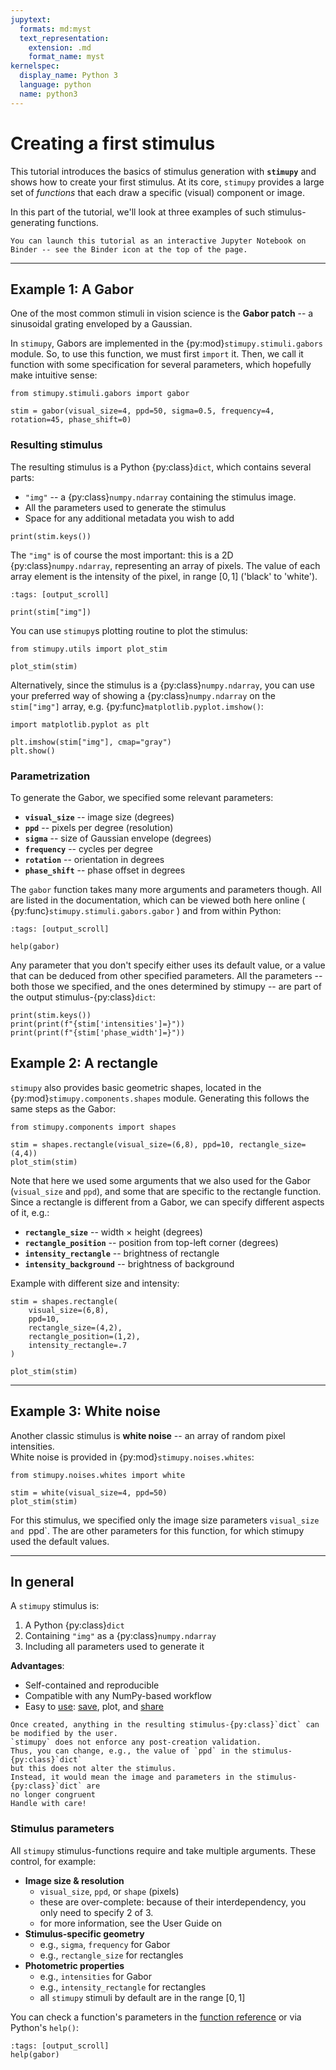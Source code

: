 ```yaml
---
jupytext:
  formats: md:myst
  text_representation:
    extension: .md
    format_name: myst
kernelspec:
  display_name: Python 3
  language: python
  name: python3
---
```


# Creating a first stimulus

This tutorial introduces the basics of stimulus generation with **`stimupy`**
and shows how to create your first stimulus.
At its core, `stimupy` provides a large set of *functions*
that each draw a specific (visual) component or image.

In this part of the tutorial,
we'll look at three examples of such stimulus-generating functions.

```{tip}
You can launch this tutorial as an interactive Jupyter Notebook on Binder -- see the Binder icon at the top of the page.
```

---


## Example 1: A Gabor

One of the most common stimuli in vision science is the **Gabor patch**
-- a sinusoidal grating enveloped by a Gaussian.

In `stimupy`, Gabors are implemented in the {py:mod}`stimupy.stimuli.gabors` module.
So, to use this function, we must first `import` it.
Then, we call it function with some specification for several parameters,
which hopefully make intuitive sense:

```{code-cell}
from stimupy.stimuli.gabors import gabor

stim = gabor(visual_size=4, ppd=50, sigma=0.5, frequency=4, rotation=45, phase_shift=0)
```

### Resulting stimulus
The resulting stimulus is a Python {py:class}`dict`,
which contains several parts:
- `"img"` -- a {py:class}`numpy.ndarray` containing the stimulus image.
- All the parameters used to generate the stimulus
- Space for any additional metadata you wish to add

```{code-cell}
print(stim.keys())
```

The `"img"` is of course the most important:
this is a 2D {py:class}`numpy.ndarray`, representing an array of pixels.
The value of each array element is the intensity of the pixel,
in range $[0,1]$ ('black' to 'white').
```{code-cell}
:tags: [output_scroll]

print(stim["img"])
```

You can use `stimupy`s plotting routine to plot the stimulus:

```{code-cell}
from stimupy.utils import plot_stim

plot_stim(stim)
```

Alternatively, since the stimulus is a {py:class}`numpy.ndarray`,
you can use your preferred way of showing a {py:class}`numpy.ndarray` on the `stim["img"]` array,
e.g. {py:func}`matplotlib.pyplot.imshow()`:
```{code-cell}
import matplotlib.pyplot as plt

plt.imshow(stim["img"], cmap="gray")
plt.show()
```


### Parametrization
To generate the Gabor, we specified some relevant parameters:
- **`visual_size`** -- image size (degrees)
- **`ppd`** -- pixels per degree (resolution)
- **`sigma`** -- size of Gaussian envelope (degrees)
- **`frequency`** -- cycles per degree
- **`rotation`** -- orientation in degrees
- **`phase_shift`** -- phase offset in degrees

The `gabor` function takes many more arguments and parameters though.
All are listed in the documentation, which can be viewed both
here online ( {py:func}`stimupy.stimuli.gabors.gabor` )
and from within Python:
```{code-cell}
:tags: [output_scroll]

help(gabor)
```

Any parameter that you don't specify either uses its default value,
or a value that can be deduced from other specified parameters.
All the parameters -- both those we specified, and the ones determined by stimupy --
are part of the output stimulus-{py:class}`dict`:
```{code-cell}
print(stim.keys())
print(print(f"{stim['intensities']=}"))
print(print(f"{stim['phase_width']=}"))
```



## Example 2: A rectangle

`stimupy` also provides basic geometric shapes,
located in the {py:mod}`stimupy.components.shapes` module.
Generating this follows the same steps as the Gabor:

```{code-cell}
from stimupy.components import shapes

stim = shapes.rectangle(visual_size=(6,8), ppd=10, rectangle_size=(4,4))
plot_stim(stim)
```

Note that here we used some arguments that we also used for the Gabor
(`visual_size` and `ppd`),
and some that are specific to the rectangle function.
Since a rectangle is different from a Gabor, we can specify different aspects of it, e.g.:
- **`rectangle_size`** -- width × height (degrees)
- **`rectangle_position`** -- position from top-left corner (degrees)
- **`intensity_rectangle`** -- brightness of rectangle
- **`intensity_background`** -- brightness of background

Example with different size and intensity:
```{code-cell}
stim = shapes.rectangle(
    visual_size=(6,8),
    ppd=10,
    rectangle_size=(4,2),
    rectangle_position=(1,2),
    intensity_rectangle=.7
)

plot_stim(stim)
```

---


## Example 3: White noise

Another classic stimulus is **white noise** -- an array of random pixel intensities.  
White noise is provided in {py:mod}`stimupy.noises.whites`:

```{code-cell}
from stimupy.noises.whites import white

stim = white(visual_size=4, ppd=50)
plot_stim(stim)
```

For this stimulus, we specified only the image size parameters `visual_size and `ppd`.
The are other parameters for this function, for which stimupy used the default values.


---

## In general

A `stimupy` stimulus is:
1. A Python {py:class}`dict`
2. Containing `"img"` as a {py:class}`numpy.ndarray`
3. Including all parameters used to generate it

**Advantages**:
- Self-contained and reproducible
- Compatible with any NumPy-based workflow
- Easy to [use](../howtos/use_stimulus/use.md): 
  [save](../howtos/use_stimulus/export.md),
  plot, and [share](../howtos/use_stimulus/share.md)

```{caution}
Once created, anything in the resulting stimulus-{py:class}`dict` can be modified by the user.
`stimupy` does not enforce any post-creation validation.
Thus, you can change, e.g., the value of `ppd` in the stimulus-{py:class}`dict`
but this does not alter the stimulus.
Instead, it would mean the image and parameters in the stimulus-{py:class}`dict` are
no longer congruent
Handle with care!
```

### Stimulus parameters

All `stimupy` stimulus-functions require and take multiple arguments. These control, for example:

- **Image size & resolution**
  - `visual_size`, `ppd`, or `shape` (pixels)
  - these are over-complete: because of their interdependency, you only need to specify 2 of 3.
  - for more information, see the User Guide on [](../user_guide/resolution)
- **Stimulus-specific geometry**
  - e.g., `sigma`, `frequency` for Gabor
  - e.g., `rectangle_size` for rectangles
- **Photometric properties**
  - e.g., `intensities` for Gabor
  - e.g., `intensity_rectangle` for rectangles
  - all `stimupy` stimuli by default are in the range $[0, 1]$

You can check a function's parameters in the [function reference](../reference/api) or via Python's `help()`:

```{code-cell}
:tags: [output_scroll]
help(gabor)
```